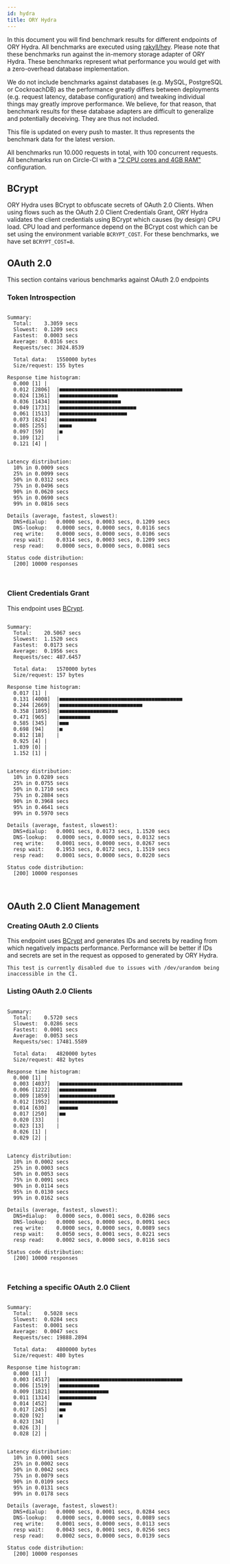 ```yaml
---
id: hydra
title: ORY Hydra
---
```


In this document you will find benchmark results for different endpoints of ORY Hydra. All benchmarks are executed
using [rakyll/hey](https://github.com/rakyll/hey). Please note that these benchmarks run against the in-memory storage
adapter of ORY Hydra. These benchmarks represent what performance you would get with a zero-overhead database implementation.

We do not include benchmarks against databases (e.g. MySQL, PostgreSQL or CockroachDB) as the performance greatly differs between
deployments (e.g. request latency, database configuration) and tweaking individual things may greatly improve performance.
We believe, for that reason, that benchmark results for these database adapters are difficult to generalize and potentially
deceiving. They are thus not included.

This file is updated on every push to master. It thus represents the benchmark data for the latest version.

All benchmarks run 10.000 requests in total, with 100 concurrent requests. All benchmarks run on Circle-CI with a
["2 CPU cores and 4GB RAM"](https://support.circleci.com/hc/en-us/articles/360000489307-Why-do-my-tests-take-longer-to-run-on-CircleCI-than-locally-)
configuration.

## BCrypt

ORY Hydra uses BCrypt to obfuscate secrets of OAuth 2.0 Clients. When using flows such as the OAuth 2.0 Client Credentials
Grant, ORY Hydra validates the client credentials using BCrypt which causes (by design) CPU load. CPU load and performance
depend on the BCrypt cost which can be set using the environment variable `BCRYPT_COST`. For these benchmarks,
we have set `BCRYPT_COST=8`.

## OAuth 2.0

This section contains various benchmarks against OAuth 2.0 endpoints

### Token Introspection

```

Summary:
  Total:	3.3059 secs
  Slowest:	0.1209 secs
  Fastest:	0.0003 secs
  Average:	0.0316 secs
  Requests/sec:	3024.8539
  
  Total data:	1550000 bytes
  Size/request:	155 bytes

Response time histogram:
  0.000 [1]	|
  0.012 [2806]	|■■■■■■■■■■■■■■■■■■■■■■■■■■■■■■■■■■■■■■■■
  0.024 [1361]	|■■■■■■■■■■■■■■■■■■■
  0.036 [1434]	|■■■■■■■■■■■■■■■■■■■■
  0.049 [1731]	|■■■■■■■■■■■■■■■■■■■■■■■■■
  0.061 [1513]	|■■■■■■■■■■■■■■■■■■■■■■
  0.073 [824]	|■■■■■■■■■■■■
  0.085 [255]	|■■■■
  0.097 [59]	|■
  0.109 [12]	|
  0.121 [4]	|


Latency distribution:
  10% in 0.0009 secs
  25% in 0.0099 secs
  50% in 0.0312 secs
  75% in 0.0496 secs
  90% in 0.0620 secs
  95% in 0.0690 secs
  99% in 0.0816 secs

Details (average, fastest, slowest):
  DNS+dialup:	0.0000 secs, 0.0003 secs, 0.1209 secs
  DNS-lookup:	0.0000 secs, 0.0000 secs, 0.0116 secs
  req write:	0.0000 secs, 0.0000 secs, 0.0106 secs
  resp wait:	0.0314 secs, 0.0003 secs, 0.1209 secs
  resp read:	0.0000 secs, 0.0000 secs, 0.0081 secs

Status code distribution:
  [200]	10000 responses



```

### Client Credentials Grant

This endpoint uses [BCrypt](#bcrypt).

```

Summary:
  Total:	20.5067 secs
  Slowest:	1.1520 secs
  Fastest:	0.0173 secs
  Average:	0.1956 secs
  Requests/sec:	487.6457
  
  Total data:	1570000 bytes
  Size/request:	157 bytes

Response time histogram:
  0.017 [1]	|
  0.131 [4008]	|■■■■■■■■■■■■■■■■■■■■■■■■■■■■■■■■■■■■■■■■
  0.244 [2669]	|■■■■■■■■■■■■■■■■■■■■■■■■■■■
  0.358 [1895]	|■■■■■■■■■■■■■■■■■■■
  0.471 [965]	|■■■■■■■■■■
  0.585 [345]	|■■■
  0.698 [94]	|■
  0.812 [18]	|
  0.925 [4]	|
  1.039 [0]	|
  1.152 [1]	|


Latency distribution:
  10% in 0.0289 secs
  25% in 0.0755 secs
  50% in 0.1710 secs
  75% in 0.2884 secs
  90% in 0.3968 secs
  95% in 0.4641 secs
  99% in 0.5970 secs

Details (average, fastest, slowest):
  DNS+dialup:	0.0001 secs, 0.0173 secs, 1.1520 secs
  DNS-lookup:	0.0000 secs, 0.0000 secs, 0.0132 secs
  req write:	0.0001 secs, 0.0000 secs, 0.0267 secs
  resp wait:	0.1953 secs, 0.0172 secs, 1.1519 secs
  resp read:	0.0001 secs, 0.0000 secs, 0.0220 secs

Status code distribution:
  [200]	10000 responses



```

## OAuth 2.0 Client Management

### Creating OAuth 2.0 Clients

This endpoint uses [BCrypt](#bcrypt) and generates IDs and secrets by reading from  which negatively impacts
performance. Performance will be better if IDs and secrets are set in the request as opposed to generated by ORY Hydra.

```
This test is currently disabled due to issues with /dev/urandom being inaccessible in the CI.
```

### Listing OAuth 2.0 Clients

```

Summary:
  Total:	0.5720 secs
  Slowest:	0.0286 secs
  Fastest:	0.0001 secs
  Average:	0.0053 secs
  Requests/sec:	17481.5589
  
  Total data:	4820000 bytes
  Size/request:	482 bytes

Response time histogram:
  0.000 [1]	|
  0.003 [4037]	|■■■■■■■■■■■■■■■■■■■■■■■■■■■■■■■■■■■■■■■■
  0.006 [1222]	|■■■■■■■■■■■■
  0.009 [1859]	|■■■■■■■■■■■■■■■■■■
  0.012 [1952]	|■■■■■■■■■■■■■■■■■■■
  0.014 [630]	|■■■■■■
  0.017 [250]	|■■
  0.020 [33]	|
  0.023 [13]	|
  0.026 [1]	|
  0.029 [2]	|


Latency distribution:
  10% in 0.0002 secs
  25% in 0.0003 secs
  50% in 0.0053 secs
  75% in 0.0091 secs
  90% in 0.0114 secs
  95% in 0.0130 secs
  99% in 0.0162 secs

Details (average, fastest, slowest):
  DNS+dialup:	0.0000 secs, 0.0001 secs, 0.0286 secs
  DNS-lookup:	0.0000 secs, 0.0000 secs, 0.0091 secs
  req write:	0.0000 secs, 0.0000 secs, 0.0089 secs
  resp wait:	0.0050 secs, 0.0001 secs, 0.0221 secs
  resp read:	0.0002 secs, 0.0000 secs, 0.0116 secs

Status code distribution:
  [200]	10000 responses



```

### Fetching a specific OAuth 2.0 Client

```

Summary:
  Total:	0.5028 secs
  Slowest:	0.0284 secs
  Fastest:	0.0001 secs
  Average:	0.0047 secs
  Requests/sec:	19888.2894
  
  Total data:	4800000 bytes
  Size/request:	480 bytes

Response time histogram:
  0.000 [1]	|
  0.003 [4517]	|■■■■■■■■■■■■■■■■■■■■■■■■■■■■■■■■■■■■■■■■
  0.006 [1519]	|■■■■■■■■■■■■■
  0.009 [1821]	|■■■■■■■■■■■■■■■■
  0.011 [1314]	|■■■■■■■■■■■■
  0.014 [452]	|■■■■
  0.017 [245]	|■■
  0.020 [92]	|■
  0.023 [34]	|
  0.026 [3]	|
  0.028 [2]	|


Latency distribution:
  10% in 0.0001 secs
  25% in 0.0002 secs
  50% in 0.0042 secs
  75% in 0.0079 secs
  90% in 0.0109 secs
  95% in 0.0131 secs
  99% in 0.0178 secs

Details (average, fastest, slowest):
  DNS+dialup:	0.0000 secs, 0.0001 secs, 0.0284 secs
  DNS-lookup:	0.0000 secs, 0.0000 secs, 0.0089 secs
  req write:	0.0001 secs, 0.0000 secs, 0.0113 secs
  resp wait:	0.0043 secs, 0.0001 secs, 0.0256 secs
  resp read:	0.0002 secs, 0.0000 secs, 0.0139 secs

Status code distribution:
  [200]	10000 responses



```
